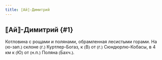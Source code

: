 ```yaml
---
title: ⟦Ай⟧-Димитрий
---
```

## ⟦Ай⟧-Димитрий {#1}

Котловина с рощами и полянами, обрамленная лесистыми горами. На ⦅ю-зап.⦆ склоне ⦅г.⦆ Куртлер-Богаз, к ⦅В⦆ от ⦅г.⦆ Сюндюрлю-Кобасы, в 4 км к ⦅Ю⦆ от ⦅н.п.⦆ Поляна ⦅Бахч.⦆.
